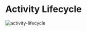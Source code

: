 # Activity Lifecycle

![activity-lifecycle](https://developer.android.com/static/codelabs/basic-android-kotlin-compose-activity-lifecycle/img/468988518c270b38_1440.png)
